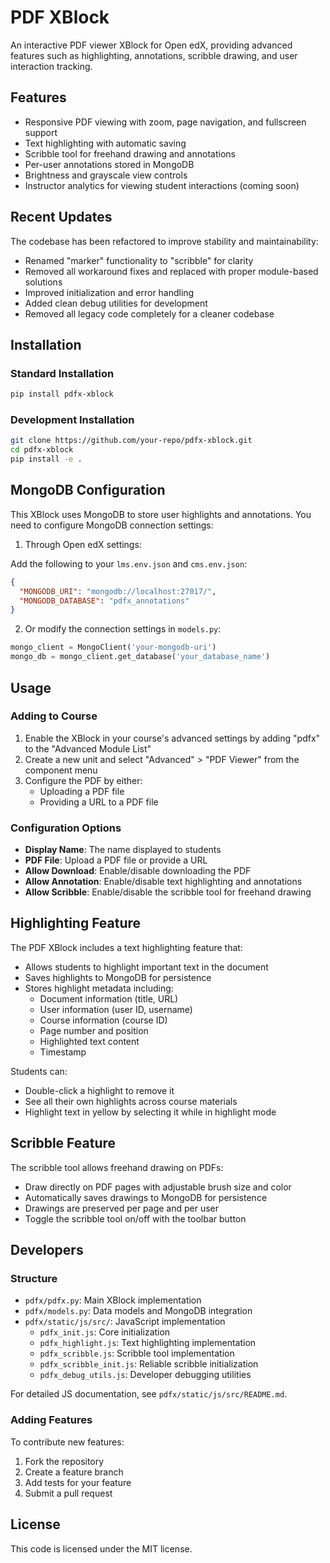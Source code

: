 # PDF XBlock

An interactive PDF viewer XBlock for Open edX, providing advanced features such as highlighting, annotations, scribble drawing, and user interaction tracking.

## Features

- Responsive PDF viewing with zoom, page navigation, and fullscreen support
- Text highlighting with automatic saving
- Scribble tool for freehand drawing and annotations
- Per-user annotations stored in MongoDB
- Brightness and grayscale view controls
- Instructor analytics for viewing student interactions (coming soon)

## Recent Updates

The codebase has been refactored to improve stability and maintainability:

- Renamed "marker" functionality to "scribble" for clarity
- Removed all workaround fixes and replaced with proper module-based solutions
- Improved initialization and error handling
- Added clean debug utilities for development
- Removed all legacy code completely for a cleaner codebase

## Installation

### Standard Installation

```bash
pip install pdfx-xblock
```

### Development Installation

```bash
git clone https://github.com/your-repo/pdfx-xblock.git
cd pdfx-xblock
pip install -e .
```

## MongoDB Configuration

This XBlock uses MongoDB to store user highlights and annotations. You need to configure MongoDB connection settings:

1. Through Open edX settings:

Add the following to your `lms.env.json` and `cms.env.json`:

```json
{
  "MONGODB_URI": "mongodb://localhost:27017/",
  "MONGODB_DATABASE": "pdfx_annotations"
}
```

2. Or modify the connection settings in `models.py`:

```python
mongo_client = MongoClient('your-mongodb-uri')
mongo_db = mongo_client.get_database('your_database_name')
```

## Usage

### Adding to Course

1. Enable the XBlock in your course's advanced settings by adding "pdfx" to the "Advanced Module List"
2. Create a new unit and select "Advanced" > "PDF Viewer" from the component menu
3. Configure the PDF by either:
   - Uploading a PDF file
   - Providing a URL to a PDF file

### Configuration Options

- **Display Name**: The name displayed to students
- **PDF File**: Upload a PDF file or provide a URL
- **Allow Download**: Enable/disable downloading the PDF
- **Allow Annotation**: Enable/disable text highlighting and annotations
- **Allow Scribble**: Enable/disable the scribble tool for freehand drawing

## Highlighting Feature

The PDF XBlock includes a text highlighting feature that:

- Allows students to highlight important text in the document
- Saves highlights to MongoDB for persistence
- Stores highlight metadata including:
  - Document information (title, URL)
  - User information (user ID, username)
  - Course information (course ID)
  - Page number and position
  - Highlighted text content
  - Timestamp

Students can:
- Double-click a highlight to remove it
- See all their own highlights across course materials
- Highlight text in yellow by selecting it while in highlight mode

## Scribble Feature

The scribble tool allows freehand drawing on PDFs:

- Draw directly on PDF pages with adjustable brush size and color
- Automatically saves drawings to MongoDB for persistence
- Drawings are preserved per page and per user
- Toggle the scribble tool on/off with the toolbar button

## Developers

### Structure

- `pdfx/pdfx.py`: Main XBlock implementation
- `pdfx/models.py`: Data models and MongoDB integration
- `pdfx/static/js/src/`: JavaScript implementation
  - `pdfx_init.js`: Core initialization
  - `pdfx_highlight.js`: Text highlighting implementation
  - `pdfx_scribble.js`: Scribble tool implementation
  - `pdfx_scribble_init.js`: Reliable scribble initialization
  - `pdfx_debug_utils.js`: Developer debugging utilities

For detailed JS documentation, see `pdfx/static/js/src/README.md`.

### Adding Features

To contribute new features:

1. Fork the repository
2. Create a feature branch
3. Add tests for your feature
4. Submit a pull request

## License

This code is licensed under the MIT license.
